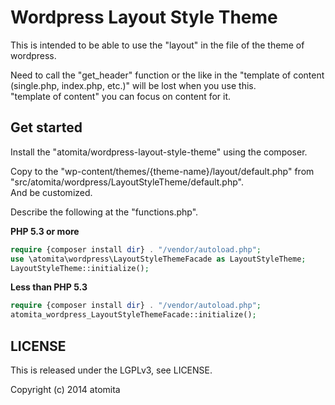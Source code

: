 Wordpress Layout Style Theme
=====================

This is intended to be able to use the "layout" in the file of the theme of wordpress.  

Need to call the "get_header" function or the like in the "template of content (single.php, index.php, etc.)" will be lost when you use this.  
"template of content" you can focus on content for it. 

## Get started

Install the "atomita/wordpress-layout-style-theme" using the composer.  

Copy to the "wp-content/themes/{theme-name}/layout/default.php" from "src/atomita/wordpress/LayoutStyleTheme/default.php".  
And be customized.  

Describe the following at the "functions.php".  

**PHP 5.3 or more**
```php
require {composer install dir} . "/vendor/autoload.php";
use \atomita\wordpress\LayoutStyleThemeFacade as LayoutStyleTheme;
LayoutStyleTheme::initialize();
```

**Less than PHP 5.3**
```php
require {composer install dir} . "/vendor/autoload.php";
atomita_wordpress_LayoutStyleThemeFacade::initialize();
```


## LICENSE

This is released under the LGPLv3, see LICENSE.  
  


Copyright (c) 2014 atomita
